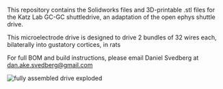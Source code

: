 This repository contains the Solidworks files and 3D-printable .stl files for the Katz Lab GC-GC shuttledrive, an adaptation of the open ephys shuttle drive. 

This microelectrode drive is designed to drive 2 bundles of 32 wires each, bilaterally into gustatory cortices, in rats

For full BOM and build instructions, please email Daniel Svedberg at dan.ake.svedberg@gmail.com 

![fully assembled drive exploded](https://github.com/danielsvedberg/blech_shuttledrive_mk6/assets/18353968/b942b1dc-935d-4b6b-9f7b-7be1c02291bc)
